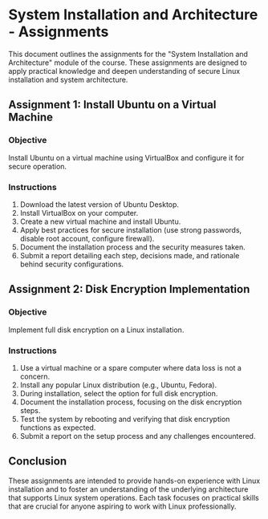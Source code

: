 # System Installation and Architecture - Assignments

This document outlines the assignments for the "System Installation and Architecture" module of the course. These assignments are designed to apply practical knowledge and deepen understanding of secure Linux installation and system architecture.

## Assignment 1: Install Ubuntu on a Virtual Machine

### Objective
Install Ubuntu on a virtual machine using VirtualBox and configure it for secure operation.

### Instructions
1. Download the latest version of Ubuntu Desktop.
2. Install VirtualBox on your computer.
3. Create a new virtual machine and install Ubuntu.
4. Apply best practices for secure installation (use strong passwords, disable root account, configure firewall).
5. Document the installation process and the security measures taken.
6. Submit a report detailing each step, decisions made, and rationale behind security configurations.

## Assignment 2: Disk Encryption Implementation

### Objective
Implement full disk encryption on a Linux installation.

### Instructions
1. Use a virtual machine or a spare computer where data loss is not a concern.
2. Install any popular Linux distribution (e.g., Ubuntu, Fedora).
3. During installation, select the option for full disk encryption.
4. Document the installation process, focusing on the disk encryption steps.
5. Test the system by rebooting and verifying that disk encryption functions as expected.
6. Submit a report on the setup process and any challenges encountered.

## Conclusion

These assignments are intended to provide hands-on experience with Linux installation and to foster an understanding of the underlying architecture that supports Linux system operations. Each task focuses on practical skills that are crucial for anyone aspiring to work with Linux professionally.
